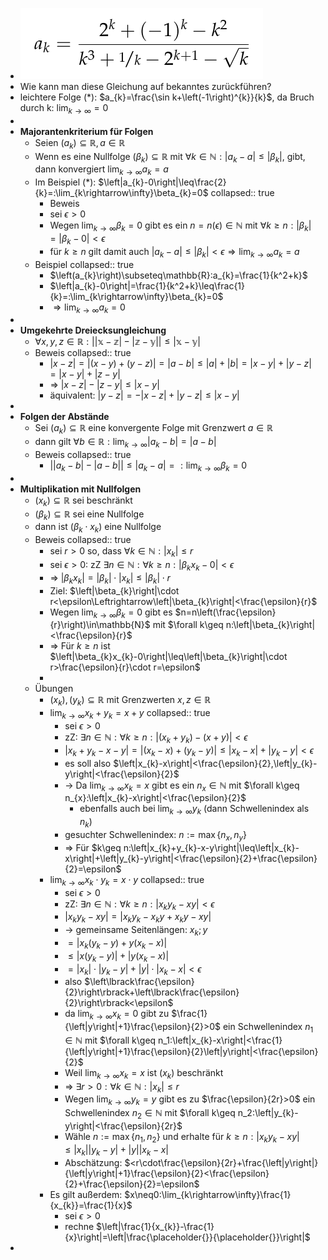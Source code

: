 - ![image.png](../assets/image_1745495606873_0.png)
- Wie kann man diese Gleichung auf bekanntes zurückführen?
- leichtere Folge (*): $a_{k}=\frac{\sin k+\left(-1\right)^{k}}{k}$, da Bruch durch k: $\lim_{k\rightarrow\infty}=0$
-
- **Majorantenkriterium für Folgen**
	- Seien $\left(a_{k}\right)\subseteq\mathbb{R},a\in\mathbb{R}$
	- Wenn es eine Nullfolge $\left(\beta_{k}\right)\subseteq\mathbb{R}$ mit $\forall k\in\mathbb{N}:\left|a_{k}-a\right|\leq\left|\beta_{k}\right|$, gibt, dann konvergiert $\lim_{k\rightarrow\infty}a_{k}=a$
	- Im Beispiel (*): $\left|a_{k}-0\right|\leq\frac{2}{k}=:\lim_{k\rightarrow\infty}\beta_{k}=0$
	  collapsed:: true
		- Beweis
		- sei $\epsilon>0$
		- Wegen $\lim_{k\rightarrow\infty}\beta_{k}=0$ gibt es ein $n=n\left(\epsilon\right)\in\mathbb{N}$ mit $\forall k\geq n:\left|\beta_{k}\right|=\left|\beta_{k}-0\right|<\epsilon$
		- für $k\geq n$ gilt damit auch $\left|a_{k}-a\right|\leq\left|\beta_{k}\right|<\epsilon\Rightarrow\lim_{k\rightarrow\infty}a_{k}=a$
	- Beispiel
	  collapsed:: true
		- $\left(a_{k}\right)\subseteq\mathbb{R}:a_{k}=\frac{1}{k^2+k}$
		- $\left|a_{k}-0\right|=\frac{1}{k^2+k}\leq\frac{1}{k}=:\lim_{k\rightarrow\infty}\beta_{k}=0$
		- $\Rightarrow\lim_{k\rightarrow\infty}a_{k}=0$
-
- **Umgekehrte Dreiecksungleichung**
	- $\forall x,y,z\in\mathbb{R:\left|\left|x-z\right|-\left|z-y\right|\right|\leq\left|x-y\right|}$
	- Beweis
	  collapsed:: true
		- $\left|x-z\right|=\left|\left(x-y\right)+\left(y-z\right)\right|=\left|a-b\right|\leq\left|a\right|+\left|b\right|=\left|x-y\right|+\left|y-z\right|=\left|x-y\right|+\left|z-y\right|$
		- => $\left|x-z\right|-\left|z-y\right|\leq\left|x-y\right|$
		- äquivalent: $\left|y-z\right|=-\left|x-z\right|+\left|y-z\right|\leq\left|x-y\right|$
-
- **Folgen der Abstände**
	- Sei $\left(a_{k}\right)\subseteq\mathbb{R}$ eine konvergente Folge mit Grenzwert $a\in\mathbb{R}$
	- dann gilt $\forall b\in\mathbb{R}:\lim_{k\rightarrow\infty}\left|a_{k}-b\right|=\left|a-b\right|$
	- Beweis
	  collapsed:: true
		- $\left|\left|a_{k}-b\right|-\left|a-b\right|\right|\leq\left|a_{k}-a\right|=:\lim_{k\rightarrow\infty}\beta_{k}=0$
-
- **Multiplikation mit Nullfolgen**
	- $\left(x_{k}\right)\subseteq\mathbb{R}$ sei beschränkt
	- $\left(\beta_{k}\right)\subseteq\mathbb{R}$ sei eine Nullfolge
	- dann ist $\left(\beta_{k}\cdot x_{k}\right)$ eine Nullfolge
	- Beweis
	  collapsed:: true
		- sei $r>0$ so, dass $\forall k\in\mathbb{N}:\left|x_{k}\right|\leq r$
		- sei $\epsilon>0$: zZ $\exists n\in\mathbb{N}:\forall k\geq n:\left|\beta_{k}x_{k}-0\right|<\epsilon$
		- => $\left|\beta_{k}x_{k}\right|=\left|\beta_{k}\right|\cdot\left|x_{k}\right|\leq\left|\beta_{k}\right|\cdot r$
		- Ziel: $\left|\beta_{k}\right|\cdot r<\epsilon\Leftrightarrow\left|\beta_{k}\right|<\frac{\epsilon}{r}$
		- Wegen $\lim_{k\rightarrow\infty}\beta_{k}=0$ gibt es $n=n\left(\frac{\epsilon}{r}\right)\in\mathbb{N}$ mit $\forall k\geq n:\left|\beta_{k}\right|<\frac{\epsilon}{r}$
		- => Für $k\geq n$ ist $\left|\beta_{k}x_{k}-0\right|\leq\left|\beta_{k}\right|\cdot r>\frac{\epsilon}{r}\cdot r=\epsilon$
		-
	- Übungen
		- $\left(x_{k}\right),\left(y_{k}\right)\subseteq\mathbb{R}$ mit Grenzwerten $x,z\in\mathbb{R}$
		- $\lim_{k\rightarrow\infty}x_{k}+y_{k}=x+y$
		  collapsed:: true
			- sei $\epsilon>0$
			- zZ: $\exists n\in\mathbb{N}:\forall k\geq n:\left|\left(x_{k}+y_{k}\right)-\left(x+y\right)\right|<\epsilon$
			- $\left|x_{k}+y_{k}-x-y\right|=\left|\left(x_{k}-x\right)+\left(y_{k}-y\right)\right|\leq\left|x_{k}-x\right|+\left|y_{k}-y\right|<\epsilon$
			- es soll also $\left|x_{k}-x\right|<\frac{\epsilon}{2},\left|y_{k}-y\right|<\frac{\epsilon}{2}$
			- -> Da $\lim_{k\rightarrow\infty}x_{k}=x$ gibt es ein $n_{x}\in\mathbb{N}$ mit $\forall k\geq n_{x}:\left|x_{k}-x\right|<\frac{\epsilon}{2}$
				- ebenfalls auch bei $\lim_{k\rightarrow\infty}y_{k}$ (dann Schwellenindex als $n_{k}$)
			- gesuchter Schwellenindex: $n:=\max\left\lbrace n_{x},n_{y}\right\rbrace$
			- => Für $k\geq n:\left|x_{k}+y_{k}-x-y\right|\leq\left|x_{k}-x\right|+\left|y_{k}-y\right|<\frac{\epsilon}{2}+\frac{\epsilon}{2}=\epsilon$
		- $\lim_{k\rightarrow\infty}x_{k}\cdot y_{k}=x\cdot y$
		  collapsed:: true
			- sei $\epsilon>0$
			- zZ: $\exists n\in\mathbb{N}:\forall k\geq n:\left|x_{k}y_{k}-xy\right|<\epsilon$
			- $\left|x_{k}y_{k}-xy\right|=\left|x_{k}y_{k}-x_{k}y+x_{k}y-xy\right|$
			- -> gemeinsame Seitenlängen: $x_{k};y$
			- $=\left|x_{k}\left(y_{k}-y\right)+y\left(x_{k}-x\right)\right|$
			- $\leq\left|x\left(y_{k}-y\right)\right|+\left|y\left(x_{k}-x\right)\right|$
			- $=\left|x_{k}\right|\cdot\left|y_{k}-y\right|+\left|y\right|\cdot\left|x_{k}-x\right|<\epsilon$
			- also $\left\lbrack\frac{\epsilon}{2}\right\rbrack+\left\lbrack\frac{\epsilon}{2}\right\rbrack<\epsilon$
			- da $\lim_{k\rightarrow\infty}x_{k}=0$ gibt zu $\frac{1}{\left|y\right|+1}\frac{\epsilon}{2}>0$ ein Schwellenindex $n_1\in\mathbb{N}$ mit $\forall k\geq n_1:\left|x_{k}-x\right|<\frac{1}{\left|y\right|+1}\frac{\epsilon}{2}\left|y\right|<\frac{\epsilon}{2}$
			- Weil $\lim_{k\rightarrow\infty}x_{k}=x$ ist $\left(x_{k}\right)$ beschränkt
			- => $\exists r>0:\forall k\in\mathbb{N}:\left|x_{k}\right|\leq r$
			- Wegen $\lim_{k\rightarrow\infty}y_{k}=y$ gibt es zu $\frac{\epsilon}{2r}>0$ ein Schwellenindex $n_2\in\mathbb{N}$ mit $\forall k\geq n_2:\left|y_{k}-y\right|<\frac{\epsilon}{2r}$
			- Wähle $n:=\max\left\lbrace n_1,n_2\right\rbrace$ und erhalte für $k\geq n:\left|x_{k}y_{k}-xy\right|\leq\left|x_{k}\right|\left|y_{k}-y\right|+\left|y\right|\left|x_{k}-x\right|$
			- Abschätzung: $<r\cdot\frac{\epsilon}{2r}+\frac{\left|y\right|}{\left|y\right|+1}\frac{\epsilon}{2}<\frac{\epsilon}{2}+\frac{\epsilon}{2}=\epsilon$
		- Es gilt außerdem: $x\neq0:\lim_{k\rightarrow\infty}\frac{1}{x_{k}}=\frac{1}{x}$
			- sei $\epsilon>0$
			- rechne $\left|\frac{1}{x_{k}}-\frac{1}{x}\right|=\left|\frac{\placeholder{}}{\placeholder{}}\right|$
-